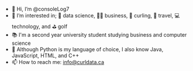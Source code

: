 - 👋 Hi, I’m @consoleLog7
- 👀 I’m interested in; 🧮 data science, 👨‍💼 business, 🥌 curling, 🧳 travel, 💻 technology, and ⛳️ golf
- 📚 I'm a second year university student studying business and computer science
- 🐍 Although Python is my language of choice, I also know Java, JavaScript, HTML, and C++
- 📫 How to reach me: info@curldata.ca


<!---
consoleLog7/consoleLog7 is a ✨ special ✨ repository because its `README.md` (this file) appears on your GitHub profile.
You can click the Preview link to take a look at your changes.
--->
